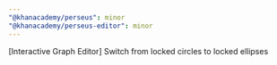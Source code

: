```yaml
---
"@khanacademy/perseus": minor
"@khanacademy/perseus-editor": minor
---
```


[Interactive Graph Editor] Switch from locked circles to locked ellipses
